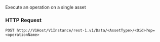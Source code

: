 Execute an operation on a single asset

### HTTP Request

`POST http://V1Host/V1Instance/rest-1.v1/Data/<AssetType>/<Oid>?op=<operationName>`